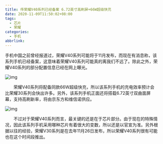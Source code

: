```yaml
---
title: 传荣耀V40系列已经备案 6.72英寸高刷屏+66W超级快充
date: 2020-11-09T11:50:02+08:00
tags:
  - 芯片
  - 荣耀
categories:
  - 手机
abbrlink:
---
```


手机中国之前曾经报道过，荣耀V40系列可能将于11月发布，而现在有消息称，该系列手机已经备案，这意味着荣耀V40系列可能真的离我们不远了。除此之外，荣耀V40系列的部分配置信息已经在网上曝光。

![img](https://cdn.jsdelivr.net/gh/yakeing/Documentation@main/Hexo/images/4f36-kcaeqzx3247903.png)

　　荣耀V40系列将配备同款66W超级快充，所以该系列手机的充电效率预计会比荣耀30系列会快出许多。另外，该系列手机正面还将搭载6.72英寸双曲面屏幕，支持高刷新率，将由京东方和维信诺供应。

![img](https://cdn.jsdelivr.net/gh/yakeing/Documentation@main/Hexo/images/ee92-kcaeqzx3247904.jpg)

　　不过对于荣耀V40系列而言，最关键的还是在于芯片部分。由于现在的特殊情况，因此该系列手机采用哪种芯片有着很大的变数，所以还是以官宣为准。另外根据以往的经验，荣耀V30系列是在去年11月26日发布，所以荣耀V40系列很有可能也在这个时间段推出。